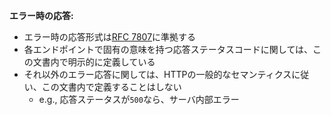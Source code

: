**エラー時の応答:**

- エラー時の応答形式は[RFC 7807](https://tools.ietf.org/html/rfc7807)に準拠する
- 各エンドポイントで固有の意味を持つ応答ステータスコードに関しては、この文書内で明示的に定義している
- それ以外のエラー応答に関しては、HTTPの一般的なセマンティクスに従い、この文書内で定義することはしない
  - e.g., 応答ステータスが`500`なら、サーバ内部エラー
